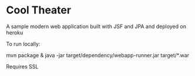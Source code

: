 # Cool Theater

A sample modern web application built with JSF and JPA and deployed on heroku

To run locally:

mvn package & java -jar target/dependency/webapp-runner.jar target/*.war

Requires SSL
